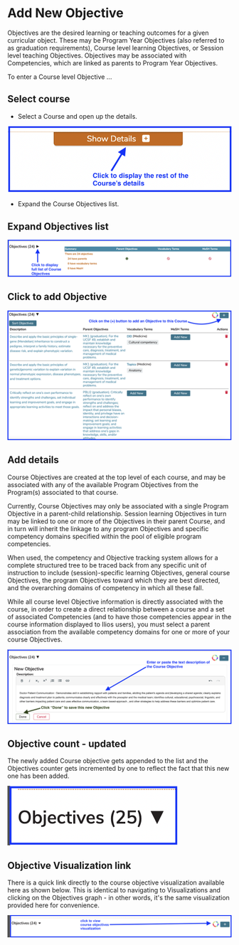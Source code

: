 # Add New Objective

Objectives are the desired learning or teaching outcomes for a given curricular object. These may be Program Year Objectives (also referred to as graduation requirements), Course level learning Objectives, or Session level teaching Objectives. Objectives may be associated with Competencies, which are linked as parents to Program Year Objectives.

To enter a Course level Objective ...

## Select course

* Select a Course and open up the details.

![show details](../../images/course_objectives/show_details.png)

* Expand the Course Objectives list.

## Expand Objectives list

![objectives - collapsed](../../images/course_objectives/course_obj_collapsed.png)

## Click to add Objective

![add objective](../../images/course_objectives/add_course_objective.png)

## Add details

Course Objectives are created at the top level of each course, and may be associated with any of the available Program Objectives from the Program(s) associated to that course.

Currently, Course Objectives may only be associated with a single Program Objective in a parent-child relationship. Session learning Objectives in turn may be linked to one or more of the Objectives in their parent Course, and in turn will inherit the linkage to any program Objectives and specific competency domains specified within the pool of eligible program competencies.

When used, the competency and Objective tracking system allows for a complete structured tree to be traced back from any specific unit of instruction to include (session)-specific learning Objectives, general course Objectives, the program Objectives toward which they are best directed, and the overarching domains of competency in which all these fall.

While all course level Objective information is directly associated with the course, in order to create a direct relationship between a course and a set of associated Competencies (and to have those competencies appear in the course information displayed to Ilios users), you must select a parent association from the available competency domains for one or more of your course Objectives.

![Enter text for new Course Objective](../../images/course_objectives/new_objective_description.png)

## Objective count - updated

The newly added Course objective gets appended to the list and the Objectives counter gets incremented by one to reflect the fact that this new one has been added.

![Objectives Counter Updated](../../images/course_objectives/updated_obj_count.png)

## Objective Visualization link

There is a quick link directly to the course objective visualization available here as shown below. This is identical to navigating to Visualizations and clicking on the Objectives graph - in other words, it's the same visualization provided here for convenience.

![quick link to visualization](../../images/course_objectives/course_obj_level_visualization.png)


